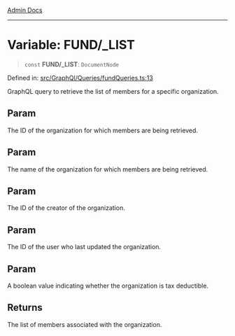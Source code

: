 [Admin Docs](/)

***

# Variable: FUND/_LIST

> `const` **FUND/_LIST**: `DocumentNode`

Defined in: [src/GraphQl/Queries/fundQueries.ts:13](https://github.com/PalisadoesFoundation/talawa-admin/blob/main/src/GraphQl/Queries/fundQueries.ts#L13)

GraphQL query to retrieve the list of members for a specific organization.

## Param

The ID of the organization for which members are being retrieved.

## Param

The name of the organization for which members are being retrieved.

## Param

The ID of the creator of the organization.

## Param

The ID of the user who last updated the organization.

## Param

A boolean value indicating whether the organization is tax deductible.

## Returns

The list of members associated with the organization.
